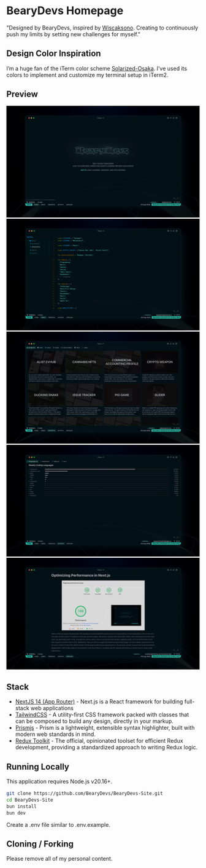 # BearyDevs Homepage

"Designed by BearyDevs, inspired by [Wiscaksono](https://github.com/wiscaksono). Creating to continuously push my limits by setting new challenges for myself."

## Design Color Inspiration

I’m a huge fan of the iTerm color scheme [Solarized-Osaka](https://github.com/craftzdog/solarized-osaka.nvim). I’ve used its colors to implement and customize my terminal setup in iTerm2.

## Preview

![Preview 1](./public/preview-1.png)
![Preview 2](./public/preview-2.png)
![Preview 3](./public/preview-3.png)
![Preview 4](./public/preview-4.png)
![Preview 5](./public/preview-5.png)

## Stack

- [NextJS 14 (App Router)](https://nextjs.org) - Next.js is a React framework for building full-stack web applications
- [TailwindCSS](https://tailwindcss.com) - A utility-first CSS framework packed with classes that can be composed to build any design, directly in your markup.
- [Prismjs](https://prismjs.com/) - Prism is a lightweight, extensible syntax highlighter, built with modern web standards in mind.
- [Redux Toolkit](https://redux-toolkit.js.org/) - The official, opinionated toolset for efficient Redux development, providing a standardized approach to writing Redux logic.

## Running Locally

This application requires Node.js v20.16+.

```bash
git clone https://github.com/BearyDevs/BearyDevs-Site.git
cd BearyDevs-Site
bun install
bun dev
```

Create a .env file similar to .env.example.

## Cloning / Forking

Please remove all of my personal content.
